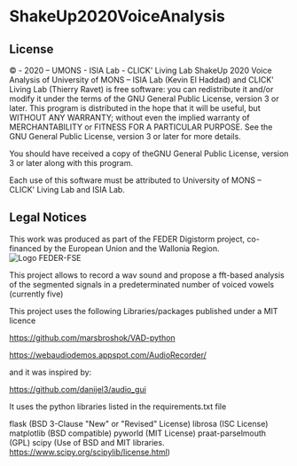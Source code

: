# ShakeUp2020VoiceAnalysis
## License
© - 2020 – UMONS - ISIA Lab - CLICK' Living Lab
ShakeUp 2020 Voice Analysis of University of MONS – ISIA Lab (Kevin El Haddad) and CLICK' Living Lab (Thierry Ravet) is free software: 
you can redistribute it and/or modify it under the terms of the GNU General Public License, version 3 or later. 
This program is distributed in the hope that it will be useful, but WITHOUT ANY WARRANTY; 
without even the implied warranty of MERCHANTABILITY or FITNESS FOR A PARTICULAR PURPOSE.
See the GNU General Public License, version 3 or later for more details.
 
You should have received a copy of theGNU General Public License, version 3 or later along with this program.  
 
Each use of this software must be attributed to University of MONS – CLICK' Living Lab and ISIA Lab.
## Legal Notices
This work was produced as part of the FEDER Digistorm project, co-financed by the European Union and the Wallonia Region.
![Logo FEDER-FSE](https://www.enmieux.be/sites/default/files/assets/media-files/signatures/vignette_FEDER%2Bwallonie.png)


This project allows to record a wav sound and propose a fft-based analysis of the segmented signals in a predeterminated number of voiced vowels (currently five)

This project uses the following Libraries/packages published under a MIT licence

https://github.com/marsbroshok/VAD-python

https://webaudiodemos.appspot.com/AudioRecorder/

and it was inspired by:

https://github.com/danijel3/audio_gui


It uses the python libraries listed in the requirements.txt file

flask (BSD 3-Clause "New" or "Revised" License)
librosa (ISC License)
matplotlib (BSD compatible)
pyworld (MIT License)
praat-parselmouth (GPL)
scipy (Use of BSD and MIT libraries. https://www.scipy.org/scipylib/license.html)
